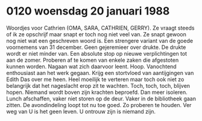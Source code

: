 # 0120 woensdag 20 januari 1988
Woordjes voor Cathrien (OMA, SARA, CATHRIEN, GERRY). Ze vraagt steeds of ik ze opschrijf maar snapt er toch nog niet veel van. Ze snapt gewoon nog niet wat een geschreven woord is.
Een strengere variant van de goede voornemens van 31 december.
Geen gejeremieer over drukte. De drukte wordt er niet minder van.
Een absolute stop op nieuwe verplichtingen tot aan de zomer. Proberen af te komen van enkele zaken die afgestoten kunnen worden. Nagaan wat zich daarvoor leent.
Hoop. Vanochtend enthousiast aan het werk gegaan. Krijg een stortvloed van aantijgingen van Edith Das over me heen. Heel moeilijk te verteren maar toch ook niet zo belangrijk dat het nageslacht erop zit te wachten. Toch, toch, toch, blijven hopen. Niemand wordt boven zijn krachten beproefd.
Dan meer isoleren. Lunch afschaffen, vaker niet storen op de deur. Vaker in de bibliotheek gaan zitten.
De avondindeling loopt tot nu toe goed. Zo proberen te houden. Ver weg van U is het geen leven. U ontrouw zijn is niemand zijn.